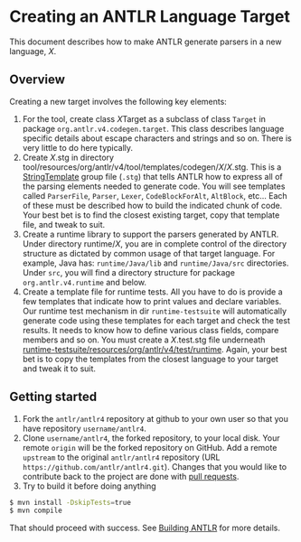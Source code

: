 # Creating an ANTLR Language Target

This document describes how to make ANTLR generate parsers in a new language, *X*.

## Overview

Creating a new target involves the following key elements:

1. For the tool, create class *X*Target as a subclass of class `Target` in package `org.antlr.v4.codegen.target`. This class describes language specific details about escape characters and strings and so on. There is very little to do here typically.
1. Create *X*.stg in directory tool/resources/org/antlr/v4/tool/templates/codegen/*X*/*X*.stg. This is a [StringTemplate](http://www.stringtemplate.org/) group file (`.stg`) that tells ANTLR how to express all of the parsing elements needed to generate code.  You will see templates called `ParserFile`, `Parser`, `Lexer`, `CodeBlockForAlt`, `AltBlock`, etc... Each of these must be described how to build the indicated chunk of code. Your best bet is to find the closest existing target, copy that template file, and tweak to suit.
1. Create a runtime library to support the parsers generated by ANTLR. Under directory runtime/*X*, you are in complete control of the directory structure as dictated by common usage of that target language. For example, Java has: `runtime/Java/lib` and `runtime/Java/src` directories. Under `src`, you will find a directory structure for package `org.antlr.v4.runtime` and below.
1. Create a template file for runtime tests. All you have to do is provide a few templates that indicate how to print values and declare variables. Our runtime test mechanism in dir `runtime-testsuite` will automatically generate code using these templates for each target and check the test results.  It needs to know how to define various class fields, compare members and so on. You must create a *X*.test.stg file underneath [runtime-testsuite/resources/org/antlr/v4/test/runtime](https://github.com/antlr/antlr4/tree/master/runtime-testsuite/resources/org/antlr/v4/test/runtime). Again, your best bet is to copy the templates from the closest language to your target and tweak it to suit.

## Getting started

1. Fork the `antlr/antlr4` repository at github to your own user so that you have repository `username/antlr4`.
2. Clone `username/antlr4`, the forked repository, to your local disk.  Your remote `origin` will be the forked repository on GitHub. Add a remote `upstream` to the original `antlr/antlr4` repository (URL `https://github.com/antlr/antlr4.git`). Changes that you would like to contribute back to the project are done with [pull requests](https://help.github.com/articles/using-pull-requests/).
3. Try to build it before doing anything
```bash
$ mvn install -DskipTests=true
$ mvn compile
```
That should proceed with success. See [Building ANTLR](building-antlr.md) for more details.
